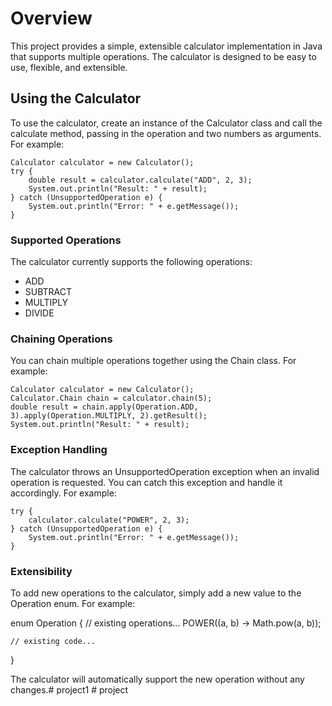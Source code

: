 # Overview

This project provides a simple, extensible calculator implementation in Java that supports multiple operations. The calculator is designed to be easy to use, flexible, and extensible.

## Using the Calculator

To use the calculator, create an instance of the Calculator class and call the calculate method, passing in the operation and two numbers as arguments. For example:

```
Calculator calculator = new Calculator();
try {
    double result = calculator.calculate("ADD", 2, 3);
    System.out.println("Result: " + result);
} catch (UnsupportedOperation e) {
    System.out.println("Error: " + e.getMessage());
}
```

### Supported Operations

The calculator currently supports the following operations:
- ADD
- SUBTRACT
- MULTIPLY
- DIVIDE

### Chaining Operations

You can chain multiple operations together using the Chain class. For example:

```
Calculator calculator = new Calculator();
Calculator.Chain chain = calculator.chain(5);
double result = chain.apply(Operation.ADD, 3).apply(Operation.MULTIPLY, 2).getResult();
System.out.println("Result: " + result);
```

### Exception Handling

The calculator throws an UnsupportedOperation exception when an invalid operation is requested. You can catch this exception and handle it accordingly. For example:

```
try {
    calculator.calculate("POWER", 2, 3);
} catch (UnsupportedOperation e) {
    System.out.println("Error: " + e.getMessage());
}
```

### Extensibility

To add new operations to the calculator, simply add a new value to the Operation enum. For example:


enum Operation {
// existing operations...
POWER((a, b) -> Math.pow(a, b));

    // existing code...
}


The calculator will automatically support the new operation without any changes.#   p r o j e c t 1  
 #   p r o j e c t  
 